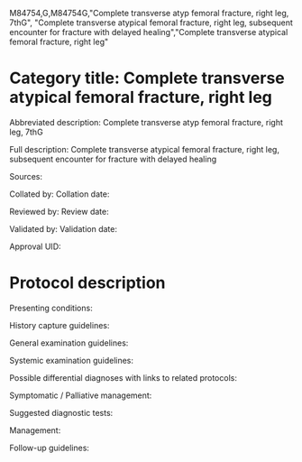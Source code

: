 M84754,G,M84754G,"Complete transverse atyp femoral fracture, right leg, 7thG", "Complete transverse atypical femoral fracture, right leg, subsequent encounter for fracture with delayed healing","Complete transverse atypical femoral fracture, right leg"
# Category title: Complete transverse atypical femoral fracture, right leg

Abbreviated description: Complete transverse atyp femoral fracture, right leg, 7thG

Full description: Complete transverse atypical femoral fracture, right leg, subsequent encounter for fracture with delayed healing

Sources:

Collated by:
Collation date:

Reviewed by:
Review date:

Validated by:
Validation date:

Approval UID:

# Protocol description

Presenting conditions:

History capture guidelines:

General examination guidelines:

Systemic examination guidelines:

Possible differential diagnoses with links to related protocols:

Symptomatic / Palliative management:

Suggested diagnostic tests:

Management:

Follow-up guidelines:
